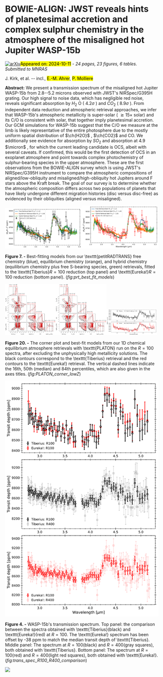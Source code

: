 <div class="macros" style="visibility:hidden;">
$\newcommand{\ensuremath}{}$
$\newcommand{\xspace}{}$
$\newcommand{\object}[1]{\texttt{#1}}$
$\newcommand{\farcs}{{.}''}$
$\newcommand{\farcm}{{.}'}$
$\newcommand{\arcsec}{''}$
$\newcommand{\arcmin}{'}$
$\newcommand{\ion}[2]{#1#2}$
$\newcommand{\textsc}[1]{\textrm{#1}}$
$\newcommand{\hl}[1]{\textrm{#1}}$
$\newcommand{\footnote}[1]{}$
$\newcommand{\Rsun}{R_{\odot}}$
$\newcommand{\Msun}{M_{\odot}}$
$\newcommand{\Rjup}{R_{\mathrm{J}}}$
$\newcommand{\Mjup}{M_{\mathrm{J}}}$
$\newcommand{\Rp}{R_{\mathrm{P}}}$
$\newcommand{\Mp}{M_{\mathrm{P}}}$
$\newcommand{\Rs}{R_{\mathrm{*}}}$
$\newcommand{\Ms}{R_{\mathrm{*}}}$
$\newcommand{\Teq}{T_{\mathrm{eq}}}$
$\newcommand{\Teff}{T_{\mathrm{eff}}}$
$\newcommand{◦ee}{^{\circ}}$
$\newcommand{\obliquity}{|\lambda|}$</div>



<div id="title">

# BOWIE-ALIGN: JWST reveals hints of planetesimal accretion and complex sulphur chemistry in the atmosphere of the misaligned hot Jupiter WASP-15b

</div>
<div id="comments">

[![arXiv](https://img.shields.io/badge/arXiv-2410.08116-b31b1b.svg)](https://arxiv.org/abs/2410.08116)<mark>Appeared on: 2024-10-11</mark> -  _24 pages, 23 figures, 6 tables. Submitted to MNRAS_

</div>
<div id="authors">

J. Kirk, et al. -- incl., <mark>E.-M. Ahrer</mark>, <mark>P. Molliere</mark>

</div>
<div id="abstract">

**Abstract:** We present a transmission spectrum of the misaligned hot Jupiter WASP-15b from 2.8--5.2 microns observed with JWST's NIRSpec/G395H grating. Our high signal to noise data, which has negligible red noise, reveals significant absorption by $H_2$ O ( $4.2\sigma$ ) and $CO_2$ ( $8.9\sigma$ ). From independent data reduction and atmospheric retrieval approaches, we infer that WASP-15b's atmospheric metallicity is super-solar ( $\gtrsim 15\times$ solar) and its C/O is consistent with solar, that together imply planetesimal accretion. Our GCM simulations for WASP-15b suggest that the C/O we measure at the limb is likely representative of the entire photosphere due to the mostly uniform spatial distribution of $\ch{H2O}$ , $\ch{CO2}$ and CO. We additionally see evidence for absorption by $SO_2$ and absorption at 4.9 $\micron$ , for which the current leading candidate is OCS, albeit with several caveats. If confirmed, this would be the first detection of OCS in an exoplanet atmosphere and point towards complex photochemistry of sulphur-bearing species in the upper atmosphere. These are the first observations from the BOWIE-ALIGN survey which is using JWST's NIRSpec/G395H instrument to compare the atmospheric compositions of aligned/low-obliquity and misaligned/high-obliquity hot Jupiters around F stars above the Kraft break. The goal of our survey is to determine whether the atmospheric composition differs across two populations of planets that have likely undergone different migration histories (disc versus disc-free) as evidenced by their obliquities (aligned versus misaligned).

</div>

<div id="div_fig1">

<img src="tmp_2410.08116/./figures/W15_Tiberius_best_fit.png" alt="Fig7.1" width="50%"/><img src="tmp_2410.08116/./figures/W15_Eureka_best_fit.png" alt="Fig7.2" width="50%"/>

**Figure 7. -** Best-fitting models from our \texttt{petitRADTRANS} free chemistry (blue), equilibrium chemistry (orange), and hybrid chemistry (equilibrium chemistry plus free S-bearing species, green) retrievals, fitted to the \texttt{Tiberius}$R=100$ reduction (top panel) and \texttt{Eureka!}$R=100$ reduction (bottom panel). (*fig:prt_best_fit_models*)

</div>
<div id="div_fig2">

<img src="tmp_2410.08116/./figures/platon_corner_R100_Tiberius+Eureka_lowZ_solutions.png" alt="Fig20.1" width="33%"/><img src="tmp_2410.08116/./figures/platon_corner_R100_Tiberius+Eureka_lowZ_solutions.png" alt="Fig20.2" width="33%"/><img src="tmp_2410.08116/./figures/PLATON_forward+retrieved_models_Tiberius+Eureka_R100_best_fit.png" alt="Fig20.3" width="33%"/>

**Figure 20. -** The corner plot and best-fit models from our 1D chemical equilibrium atmosphere retrievals with \texttt{PLATON} run on the $R=100$ spectra, after excluding the unphysically high metallicity solutions. The black contours correspond to the \texttt{Tiberius} retrieval and the red contours to the \texttt{Eureka!} retrieval. The vertical dashed lines indicate the 16th, 50th (median) and 84th percentiles, which are also given in the axes titles. (*fig:PLATON_corner_lowZ*)

</div>
<div id="div_fig3">

<img src="tmp_2410.08116/./figures/WASP-15b_Tiberius_R100_R400_Eureka_comparison_Sep24.png" alt="Fig4" width="100%"/>

**Figure 4. -** WASP-15b's transmission spectrum. Top panel: the comparison between the spectra obtained with \texttt{Tiberius}(black) and \texttt{Eureka!}(red) at $R=100$. The \texttt{Eureka!} spectrum has been offset by -38 ppm to match the median transit depth of \texttt{Tiberius}. Middle panel: The spectrum at $R=100$(black) and $R=400$(gray squares), both obtained with \texttt{Tiberius}. Bottom panel: The spectrum at $R=100$(red) and $R=400$(light red squares), both obtained with \texttt{Eureka!}. (*fig:trans_spec_R100_R400_comparison*)

</div><div id="qrcode"><img src=https://api.qrserver.com/v1/create-qr-code/?size=100x100&data="https://arxiv.org/abs/2410.08116"></div>